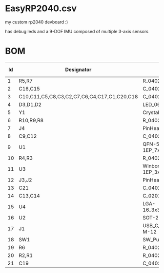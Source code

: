 # EasyRP2040.csv

my custom rp2040 devboard :)

has debug leds and a 9-DOF IMU composed of multiple 3-axis sensors

# BOM

|Id |Designator|Footprint                                  |Quantity                       |Comment                    |Supplier and ref|
|---|----------|-------------------------------------------|-------------------------------|---------------------------|----------------|
|1  |R5,R7     |R_0402_1005Metric                          |2                              |1K                         |                |
|2  |C16,C15   |C_0402_1005Metric                          |2                              |33pF                       |                |
|3  |C10,C11,C5,C8,C3,C2,C7,C6,C4,C17,C1,C20,C18|C_0402_1005Metric                          |13                             |0.1uF                      |                |
|4  |D3,D1,D2  |LED_0603_1608Metric                        |3                              |LED                        |                |
|5  |Y1        |Crystal_SMD_3225-4Pin_3.2x2.5mm            |1                              |12MHz                      |                |
|6  |R10,R9,R8 |R_0402_1005Metric                          |3                              |680                        |                |
|7  |J4        |PinHeader_1x03_P2.54mm_Vertical            |1                              |Conn_01x03                 |                |
|8  |C9,C12    |C_0402_1005Metric                          |2                              |1uF                        |                |
|9  |U1        |QFN-56-1EP_7x7mm_P0.4mm_EP3.2x3.2mm        |1                              |RP2040                     |                |
|10 |R4,R3     |R_0402_1005Metric                          |2                              |27                         |                |
|11 |U3        |Winbond_USON-8-1EP_3x2mm_P0.5mm_EP0.2x1.6mm|1                              |W25Q128JVS                 |                |
|12 |J3,J2     |PinHeader_1x20_P2.54mm_Vertical            |2                              |Conn_01x20                 |                |
|13 |C21       |C_0402_1005Metric                          |1                              |2.2uF                      |                |
|14 |C13,C14   |C_0201_0603Metric                          |2                              |10uF                       |                |
|15 |U4        |LGA-16_3x3mm_P0.5mm_LayoutBorder3x5y       |1                              |ICM-20602                  |                |
|16 |U2        |SOT-23                                     |1                              |MCP1700x-330xxTT           |                |
|17 |J1        |USB_C_Receptacle_HRO_TYPE-C-31-M-12        |1                              |USB_C_Receptacle_USB2.0_14P|                |
|18 |SW1       |SW_Push_SPST_NO_Alps_SKRK                  |1                              |SW_Push                    |                |
|19 |R6        |R_0402_1005Metric                          |1                              |10K                        |                |
|20 |R2,R1     |R_0402_1005Metric                          |2                              |5.1K                       |                |
|21 |C19       |C_0402_1005Metric                          |1                              |10nF                       |                |

